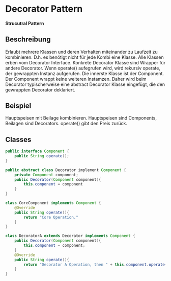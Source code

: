 # Decorator Pattern
#### Strucutral Pattern

## Beschreibung
Erlaubt mehrere Klassen und deren Verhalten miteinander zu Laufzeit zu kombinieren. D.h. es benötigt nicht für jede Kombi eine Klasse.
Alle Klassen erben vom Decorator Interface. Konkrete Decorator Klasse sind Wrapper für andere Decorator. Wenn operate() aufegrufen wird, wird rekursiv operate, der gewrappten Instanz aufgerufen. Die innerste Klasse ist der Component. Der Component wrappt keine weiteren Instamzen. Daher wird beim Decorator typischerweise eine abstract Decorator Klasse eingefügt, die den gewrappten Decorator deklariert. 

## Beispiel
Hauptspeisen mit Beilage kombinieren. Hauptspeisen sind Components, Beilagen sind Decorators. operate() gibt den Preis zurück.

## Classes
```java
public interface Component {
	public String operate();
}
```

```java
public abstract class Decorator implement Component {
	private Component component;
	public Decorator(Component component){
		this.component = component
	}
}
```

```java
class CoreComponent implements Component {
	@Override
	public String operate(){
		return "Core Operation."
	}
}
```

```java
class DecoratorA extends Decorator implements Component {
	public Decorator(Component component){
		this.component = component;
	}
	@Override
	public String operate(){
		return "Decorator A Operation, then " + this.component.operate();
	}
}
```